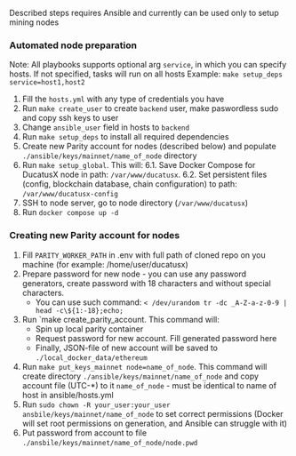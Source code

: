 Described steps requires Ansible and currently can be used only to setup mining nodes

### Automated node preparation

Note: All  playbooks supports optional arg `service`, in which you can specify hosts. If not specified, tasks will run on all hosts
Example: `make setup_deps service=host1,host2`

1. Fill the `hosts.yml` with any type of credentials you have
2. Run `make create_user` to create `backend` user, make paswordless sudo and copy ssh keys to user
3. Change `ansible_user` field in hosts to `backend`
4. Run `make setup_deps` to install all required dependencies
5. Create new Parity account for nodes (described below) and populate `./ansible/keys/mainnet/name_of_node` directory
6. Run `make setup_global`. This will:
6.1. Save Docker Compose for DucatusX node in path: `/var/www/ducatusx`. 
6.2. Set persistent files (config, blockchain database, chain configuration) to path: `/var/www/ducatusx-config`
7. SSH to node server, go to node directory (`/var/www/ducatusx`)
8. Run `docker compose up -d`


### Creating new Parity account for nodes

1. Fill `PARITY_WORKER_PATH` in .env with full path of cloned repo on you machine (for example: /home/user/ducatusx)
2. Prepare password for new node - you can use any password generators, create password with 18 characters and without special characters.
    * You can use such command: `< /dev/urandom tr -dc _A-Z-a-z-0-9 | head -c\${1:-18};echo;`
3. Run `make create_parity_account.  This command will:
    * Spin up local parity container
    * Request password for new account. Fill generated password here
    * Finally, JSON-file of new account will be saved to `./local_docker_data/ethereum`
4. Run `make put_keys_mainnet node=name_of_node`.
    This command will create directory `./ansible/keys/mainnet/name_of_node` and copy account file (UTC-*) to it
    `name_of_node` - must be identical to name of host in ansible/hosts.yml 
5. Run `sudo chown -R your_user:your_user ansbile/keys/mainnet/name_of_node` to set correct permissions (Docker will set root permissions on generation, and Ansible can struggle with it)
6. Put password from account to file `./ansbile/keys/mainnet/name_of_node/node.pwd`